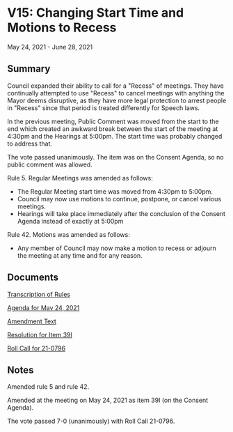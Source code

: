# V15: Changing Start Time and Motions to Recess

May 24, 2021 - June 28, 2021 

## Summary

Council expanded their ability to call for a "Recess" of meetings. They have continually attempted to use "Recess" to cancel meetings with anything the Mayor deems disruptive, as they have more legal protection to arrest people in "Recess" since that period is treated differently for Speech laws.

In the previous meeting, Public Comment was moved from the start to the end which created an awkward break between the start of the meeting at 4:30pm and the Hearings at 5:00pm. The start time was probably changed to address that.

The vote passed unanimously. The item was on the Consent Agenda, so no public comment was allowed. 

Rule 5. Regular Meetings was amended as follows:

- The Regular Meeting start time was moved from 4:30pm to 5:00pm.
- Council may now use motions to continue, postpone, or cancel various meetings.
- Hearings will take place immediately after the conclusion of the Consent Agenda instead of exactly at 5:00pm 

Rule 42. Motions was amended as follows:

- Any member of Council may now make a motion to recess or adjourn the meeting at any time and for any reason. 

## Documents

[Transcription of Rules](#/view/rules-archive~2021_05_24~transcription)

[Agenda for May 24, 2021](assets/rules-archive/2021_05_24/agenda.pdf)

[Amendment Text](#/view/rules-archive~2021_05_24~amendment)

[Resolution for Item 39I](assets/rules-archive/2021_05_24/resolution.pdf)

[Roll Call for 21-0796](assets/rules-archive/2021_05_24/roll_call.pdf)

## Notes

Amended rule 5 and rule 42.

Amended at the meeting on May 24, 2021 as item 39I (on the Consent Agenda).

The vote passed 7-0 (unanimously) with Roll Call 21-0796.
